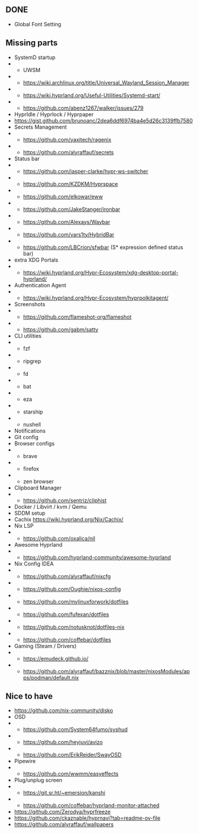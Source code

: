 ## DONE
- Global Font Setting
## Missing parts
- SystemD startup 
- - UWSM
- - https://wiki.archlinux.org/title/Universal_Wayland_Session_Manager
- - https://wiki.hyprland.org/Useful-Utilities/Systemd-start/
- - https://github.com/abenz1267/walker/issues/279
- HyprIdle / Hyprlock / Hyprpaper
- https://gist.github.com/brunoanc/2dea6ddf6974ba4e5d26c3139ffb7580
- Secrets Management
- - https://github.com/yaxitech/ragenix
- - https://github.com/alyraffauf/secrets
- Status bar
- - https://github.com/jasper-clarke/hypr-ws-switcher
- - https://github.com/KZDKM/Hyprspace
- - https://github.com/elkowar/eww
- - https://github.com/JakeStanger/ironbar
- - https://github.com/Alexays/Waybar
- - https://github.com/vars1ty/HybridBar
- - https://github.com/LBCrion/sfwbar  (S* expression defined status bar)
- extra XDG Portals
- - https://wiki.hyprland.org/Hypr-Ecosystem/xdg-desktop-portal-hyprland/
- Authentication Agent 
- - https://wiki.hyprland.org/Hypr-Ecosystem/hyprpolkitagent/
- Screenshots 
- - https://github.com/flameshot-org/flameshot
- - https://github.com/gabm/satty
- CLI utilities 
- - fzf
- - ripgrep
- - fd
- - bat
- - eza
- - starship
- - nushell
- Notifications
- Git config
- Browser configs 
- - brave
- - firefox
- - zen browser
- Clipboard Manager
- - https://github.com/sentriz/cliphist
- Docker / Libvirt / kvm / Qemu
- SDDM setup
- Cachix https://wiki.hyprland.org/Nix/Cachix/
- Nix LSP
- - https://github.com/oxalica/nil
- Awesome Hyprland
- - https://github.com/hyprland-community/awesome-hyprland
- Nix Config IDEA
- - https://github.com/alyraffauf/nixcfg
- - https://github.com/Oughie/nixos-config
- - https://github.com/mylinuxforwork/dotfiles
- - https://github.com/fufexan/dotfiles
- - https://github.com/notusknot/dotfiles-nix
- - https://github.com/coffebar/dotfiles
- Gaming (Steam / Drivers)
- - https://emudeck.github.io/
- - https://github.com/alyraffauf/bazznix/blob/master/nixosModules/apps/podman/default.nix
## Nice to have
- https://github.com/nix-community/disko
- OSD 
- - https://github.com/System64fumo/syshud
- - https://github.com/heyjuvi/avizo
- - https://github.com/ErikReider/SwayOSD
- Pipewire 
- - https://github.com/wwmm/easyeffects
- Plug/unplug screen
- - https://git.sr.ht/~emersion/kanshi
- - https://github.com/coffebar/hyprland-monitor-attached
- https://github.com/Zerodya/hyprfreeze
- https://github.com/ckaznable/hyprnavi?tab=readme-ov-file
- https://github.com/alyraffauf/wallpapers